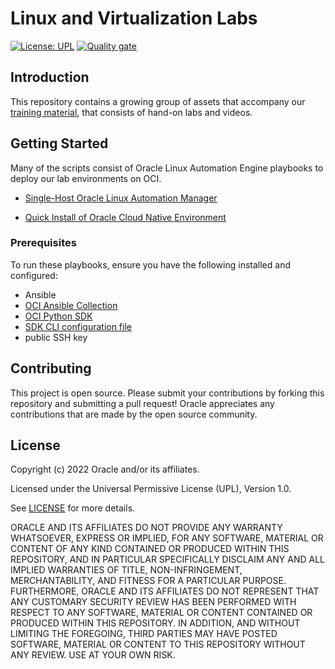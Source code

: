# Linux and Virtualization Labs

[![License: UPL](https://img.shields.io/badge/license-UPL-green)](https://img.shields.io/badge/license-UPL-green) [![Quality gate](https://sonarcloud.io/api/project_badges/quality_gate?project=oracle-devrel_linux-virt-labs)](https://sonarcloud.io/dashboard?id=oracle-devrel_linux-virt-labs)

## Introduction

This repository contains a growing group of assets that accompany our [training material](https://oracle-samples.github.io/oltrain/), that consists of hand-on labs and videos.

## Getting Started

Many of the scripts consist of Oracle Linux Automation Engine playbooks to deploy our lab environments on OCI.

- [Single-Host  Oracle Linux Automation Manager](https://github.com/oracle-devrel/linux-virt-labs/tree/main/olam)

- [Quick Install of Oracle Cloud Native Environment](https://github.com/oracle-devrel/linux-virt-labs/tree/main/ocne)

### Prerequisites

To run these playbooks, ensure you have the following installed and configured:

- Ansible
- [OCI Ansible Collection](https://oci-ansible-collection.readthedocs.io/en/latest/installation/index.html)
- [OCI Python SDK](https://docs.oracle.com/en-us/iaas/tools/python/2.122.0/installation.html)
- [SDK CLI configuration file](https://docs.oracle.com/en-us/iaas/Content/API/Concepts/apisigningkey.htm#apisigningkey_topic_How_to_Generate_an_API_Signing_Key_Console)
- public SSH key

## Contributing
This project is open source.  Please submit your contributions by forking this repository and submitting a pull request!  Oracle appreciates any contributions that are made by the open source community.

## License
Copyright (c) 2022 Oracle and/or its affiliates.

Licensed under the Universal Permissive License (UPL), Version 1.0.

See [LICENSE](LICENSE) for more details.

ORACLE AND ITS AFFILIATES DO NOT PROVIDE ANY WARRANTY WHATSOEVER, EXPRESS OR IMPLIED, FOR ANY SOFTWARE, MATERIAL OR CONTENT OF ANY KIND CONTAINED OR PRODUCED WITHIN THIS REPOSITORY, AND IN PARTICULAR SPECIFICALLY DISCLAIM ANY AND ALL IMPLIED WARRANTIES OF TITLE, NON-INFRINGEMENT, MERCHANTABILITY, AND FITNESS FOR A PARTICULAR PURPOSE.  FURTHERMORE, ORACLE AND ITS AFFILIATES DO NOT REPRESENT THAT ANY CUSTOMARY SECURITY REVIEW HAS BEEN PERFORMED WITH RESPECT TO ANY SOFTWARE, MATERIAL OR CONTENT CONTAINED OR PRODUCED WITHIN THIS REPOSITORY. IN ADDITION, AND WITHOUT LIMITING THE FOREGOING, THIRD PARTIES MAY HAVE POSTED SOFTWARE, MATERIAL OR CONTENT TO THIS REPOSITORY WITHOUT ANY REVIEW. USE AT YOUR OWN RISK. 